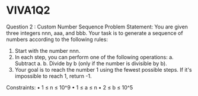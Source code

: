 # VIVA1Q2
Question 2 : Custom Number Sequence
Problem Statement:
You are given three integers nnn, aaa, and bbb. Your task is to generate a sequence of
numbers according to the following rules:
1. Start with the number nnn.
2. In each step, you can perform one of the following operations:
a. Subtract a.
b. Divide by b (only if the number is divisible by b).
3. Your goal is to reach the number 1 using the fewest possible steps. If it's impossible
to reach 1, return -1.

Constraints:
• 1 ≤ n ≤ 10^9
• 1 ≤ a ≤ n
• 2 ≤ b ≤ 10^5
